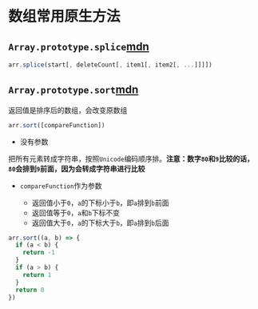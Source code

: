 # 数组常用原生方法

## `Array.prototype.splice`[mdn](https://developer.mozilla.org/en-US/docs/Web/JavaScript/Reference/Global_Objects/Array/splice)

```javascript
arr.splice(start[, deleteCount[, item1[, item2[, ...]]]])
```

## `Array.prototype.sort`[mdn](https://developer.mozilla.org/en-US/docs/Web/JavaScript/Reference/Global_Objects/Array/sort)

返回值是排序后的数组，会改变原数组

```javascript
arr.sort([compareFunction])
```

- 没有参数

把所有元素转成字符串，按照`Unicode`编码顺序排。**注意：数字`80`和`9`比较的话，`80`会排到`9`前面，因为会转成字符串进行比较**

- `compareFunction`作为参数

  + 返回值小于`0`，`a`的下标小于`b`，即`a`排到`b`前面
  + 返回值等于`0`，`a`和`b`下标不变
  + 返回值大于`0`，`a`的下标大于`b`，即`a`排到`b`后面

```javascript
arr.sort((a, b) => {
  if (a < b) {
    return -1
  }
  if (a > b) {
    return 1
  }
  return 0
})
```

